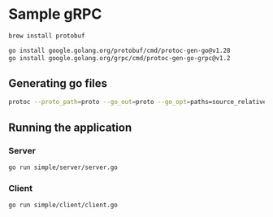 # Sample gRPC

```sh
brew install protobuf
```

```sh
go install google.golang.org/protobuf/cmd/protoc-gen-go@v1.28
go install google.golang.org/grpc/cmd/protoc-gen-go-grpc@v1.2
```

## Generating go files

```sh
protoc --proto_path=proto --go_out=proto --go_opt=paths=source_relative --go-grpc_out=proto --go-grpc_opt=paths=source_relative proto/helloworld.proto
```

## Running the application

### Server

```sh
go run simple/server/server.go
```

### Client

```sh
go run simple/client/client.go
```
